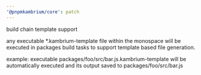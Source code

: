 ```yaml
---
'@pnpmkambrium/core': patch
---
```


build chain template support

any executable \*.kambrium-template file within the monospace will be executed in packages build tasks to support template based file generation.

example: executable packages/foo/src/bar.js.kambrium-template will be automatically executed and its output saved to packages/foo/src/bar.js
